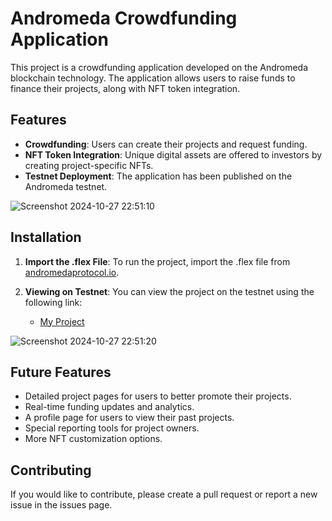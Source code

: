 # Andromeda Crowdfunding Application

This project is a crowdfunding application developed on the Andromeda blockchain technology. The application allows users to raise funds to finance their projects, along with NFT token integration.

## Features

- **Crowdfunding**: Users can create their projects and request funding.
- **NFT Token Integration**: Unique digital assets are offered to investors by creating project-specific NFTs.
- **Testnet Deployment**: The application has been published on the Andromeda testnet.

![Screenshot 2024-10-27 22:51:10](https://github.com/user-attachments/assets/85d9bca2-3c88-4bcc-8ae4-25a59b8734ff)

## Installation

1. **Import the .flex File**: To run the project, import the .flex file from [andromedaprotocol.io](https://andromedaprotocol.io).

2. **Viewing on Testnet**: You can view the project on the testnet using the following link:
   - [My Project](https://embeddables.testnet.andromedaprotocol.io/preview?chain=galileo-4&config=(%27bannerHhttps%3A%2F%2Fencrypted-tbn0.gstatic.com%2Fimages%3Fq%3Dtbn%3AANd9GcT0O17JkvKk3-oLptnUs4NXUihf7AF5SUn4Kw%26sIcoinDenomHuandBChainStarterIcollections!%5B(%27EMh9ah5mxp2n76hccax8f9l7py5kqlw4870gjr7f2n7z4yxc3z0d4q4ft4jsIcw721Mtjqha8nk3kt2x5t7pv9k9nxp6lqkp3w5kdvlyg6le559ssr697usuwx3gBDPIid*-1Itype*%27)%5D~%24typeHnft%27)*Hembeddables-EBrInameHEcrowdfundH!%27I%27~MHandr1%01MIHEB*_)


![Screenshot 2024-10-27 22:51:20](https://github.com/user-attachments/assets/70758402-4922-4ff0-af75-623db0a0ba50)

## Future Features

- Detailed project pages for users to better promote their projects.
- Real-time funding updates and analytics.
- A profile page for users to view their past projects.
- Special reporting tools for project owners.
- More NFT customization options.

## Contributing

If you would like to contribute, please create a pull request or report a new issue in the issues page.

